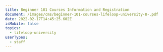 ```yaml
---
title: Beginner 101 Courses Information and Registration
document: /images/cms/beginner-101-courses-lifeloop-university-8-.pdf
date: 2022-02-17T14:45:25.602Z
isMobile: false
topics:
  - lifeloop-university
userTypes:
  - staff
---
```

